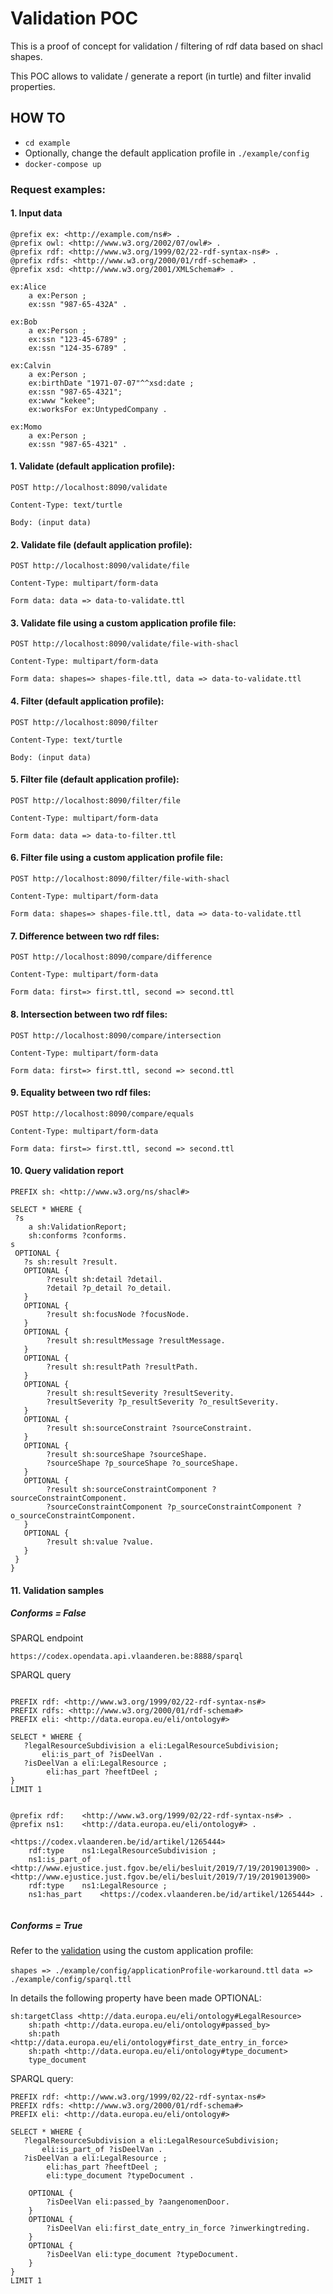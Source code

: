 # Validation POC

This is a proof of concept for validation / filtering of rdf data based on shacl shapes.

This POC allows to validate / generate a report (in turtle) and filter invalid properties.

## HOW TO

- `cd example`
- Optionally, change the default application profile in `./example/config`
- `docker-compose up`

### Request examples:

#### 1. Input data

```
@prefix ex: <http://example.com/ns#> .
@prefix owl: <http://www.w3.org/2002/07/owl#> .
@prefix rdf: <http://www.w3.org/1999/02/22-rdf-syntax-ns#> .
@prefix rdfs: <http://www.w3.org/2000/01/rdf-schema#> .
@prefix xsd: <http://www.w3.org/2001/XMLSchema#> .

ex:Alice
    a ex:Person ;
    ex:ssn "987-65-432A" .

ex:Bob
    a ex:Person ;
    ex:ssn "123-45-6789" ;
    ex:ssn "124-35-6789" .

ex:Calvin
    a ex:Person ;
    ex:birthDate "1971-07-07"^^xsd:date ;
    ex:ssn "987-65-4321";
    ex:www "kekee";
    ex:worksFor ex:UntypedCompany .

ex:Momo
    a ex:Person ;
    ex:ssn "987-65-4321" .

```

#### 1. Validate (default application profile):

`POST http://localhost:8090/validate` 

`Content-Type: text/turtle`

`Body: (input data)`

#### 2. Validate file (default application profile):

`POST http://localhost:8090/validate/file` 

`Content-Type: multipart/form-data`

`Form data: data => data-to-validate.ttl`

#### 3. Validate file using a custom application profile file:

`POST http://localhost:8090/validate/file-with-shacl` 

`Content-Type: multipart/form-data`

`Form data: shapes=> shapes-file.ttl, data => data-to-validate.ttl`

#### 4. Filter (default application profile):

`POST http://localhost:8090/filter`

`Content-Type: text/turtle`

`Body: (input data)`

#### 5. Filter file (default application profile):

`POST http://localhost:8090/filter/file`

`Content-Type: multipart/form-data`

`Form data: data => data-to-filter.ttl`

#### 6. Filter file using a custom application profile file:

`POST http://localhost:8090/filter/file-with-shacl`

`Content-Type: multipart/form-data`

`Form data: shapes=> shapes-file.ttl, data => data-to-validate.ttl`

#### 7. Difference between two rdf files:

`POST http://localhost:8090/compare/difference`

`Content-Type: multipart/form-data`

`Form data: first=> first.ttl, second => second.ttl`

#### 8. Intersection between two rdf files:

`POST http://localhost:8090/compare/intersection`

`Content-Type: multipart/form-data`

`Form data: first=> first.ttl, second => second.ttl`

#### 9. Equality between two rdf files:

`POST http://localhost:8090/compare/equals`

`Content-Type: multipart/form-data`

`Form data: first=> first.ttl, second => second.ttl`

#### 10. Query validation report

```
PREFIX sh: <http://www.w3.org/ns/shacl#>

SELECT * WHERE {
 ?s
    a sh:ValidationReport;
   	sh:conforms ?conforms.
s
 OPTIONAL {
   ?s sh:result ?result.
   OPTIONAL {
    	?result sh:detail ?detail.
    	?detail ?p_detail ?o_detail.
   }
   OPTIONAL {
    	?result sh:focusNode ?focusNode.
   }
   OPTIONAL {
    	?result sh:resultMessage ?resultMessage.
   }
   OPTIONAL {
    	?result sh:resultPath ?resultPath.
   }
   OPTIONAL {
    	?result sh:resultSeverity ?resultSeverity.
    	?resultSeverity ?p_resultSeverity ?o_resultSeverity.
   }
   OPTIONAL {
    	?result sh:sourceConstraint ?sourceConstraint.
   }
   OPTIONAL {
    	?result sh:sourceShape ?sourceShape.
    	?sourceShape ?p_sourceShape ?o_sourceShape.
   }
   OPTIONAL {
    	?result sh:sourceConstraintComponent ?sourceConstraintComponent.
    	?sourceConstraintComponent ?p_sourceConstraintComponent ?o_sourceConstraintComponent.
   }
   OPTIONAL {
    	?result sh:value ?value.
   }
 }
}
```
#### 11. Validation samples

##### Conforms = False

SPARQL endpoint

`https://codex.opendata.api.vlaanderen.be:8888/sparql`

SPARQL query

```

PREFIX rdf: <http://www.w3.org/1999/02/22-rdf-syntax-ns#>
PREFIX rdfs: <http://www.w3.org/2000/01/rdf-schema#>
PREFIX eli: <http://data.europa.eu/eli/ontology#>

SELECT * WHERE {
   ?legalResourceSubdivision a eli:LegalResourceSubdivision;
       eli:is_part_of ?isDeelVan .
   ?isDeelVan a eli:LegalResource ;
        eli:has_part ?heeftDeel ;
}
LIMIT 1

```

```

@prefix rdf:	<http://www.w3.org/1999/02/22-rdf-syntax-ns#> .
@prefix ns1:	<http://data.europa.eu/eli/ontology#> .

<https://codex.vlaanderen.be/id/artikel/1265444>
    rdf:type	ns1:LegalResourceSubdivision ;
	ns1:is_part_of	<http://www.ejustice.just.fgov.be/eli/besluit/2019/7/19/2019013900> .
<http://www.ejustice.just.fgov.be/eli/besluit/2019/7/19/2019013900>
    rdf:type	ns1:LegalResource ;
	ns1:has_part	<https://codex.vlaanderen.be/id/artikel/1265444> .


```
##### Conforms = True

Refer to the [validation](#validate-file-using-a-custom-application-profile-file) using the custom application profile:

`shapes => ./example/config/applicationProfile-workaround.ttl`
`data => ./example/config/sparql.ttl`

In details the following property have been made OPTIONAL:

```
sh:targetClass <http://data.europa.eu/eli/ontology#LegalResource>
    sh:path <http://data.europa.eu/eli/ontology#passed_by> 
    sh:path <http://data.europa.eu/eli/ontology#first_date_entry_in_force>
    sh:path <http://data.europa.eu/eli/ontology#type_document>
    type_document
```

SPARQL query:

```
PREFIX rdf: <http://www.w3.org/1999/02/22-rdf-syntax-ns#>
PREFIX rdfs: <http://www.w3.org/2000/01/rdf-schema#>
PREFIX eli: <http://data.europa.eu/eli/ontology#>

SELECT * WHERE {
   ?legalResourceSubdivision a eli:LegalResourceSubdivision;
       eli:is_part_of ?isDeelVan .
   ?isDeelVan a eli:LegalResource ;
        eli:has_part ?heeftDeel ;
        eli:type_document ?typeDocument .

    OPTIONAL {
        ?isDeelVan eli:passed_by ?aangenomenDoor.
    }
    OPTIONAL {
        ?isDeelVan eli:first_date_entry_in_force ?inwerkingtreding.
    }
    OPTIONAL {
        ?isDeelVan eli:type_document ?typeDocument.
    }
}
LIMIT 1
```

